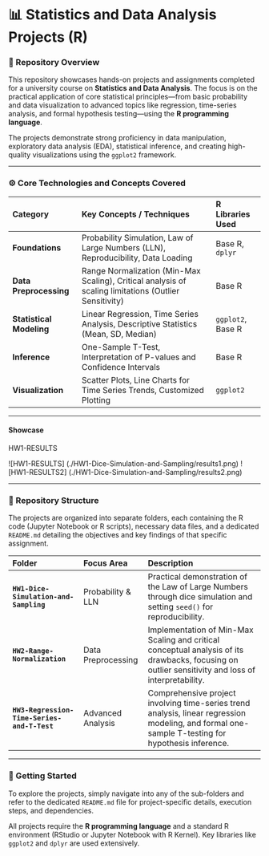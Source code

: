 # 📊 Statistics and Data Analysis Projects (R)

### 🌟 Repository Overview

This repository showcases hands-on projects and assignments completed for a university course on **Statistics and Data Analysis**. The focus is on the practical application of core statistical principles—from basic probability and data visualization to advanced topics like regression, time-series analysis, and formal hypothesis testing—using the **R programming language**.

The projects demonstrate strong proficiency in data manipulation, exploratory data analysis (EDA), statistical inference, and creating high-quality visualizations using the `ggplot2` framework.

---

### ⚙️ Core Technologies and Concepts Covered

| Category | Key Concepts / Techniques | R Libraries Used |
| :--- | :--- | :--- |
| **Foundations** | Probability Simulation, Law of Large Numbers (LLN), Reproducibility, Data Loading | Base R, `dplyr` |
| **Data Preprocessing**| Range Normalization (Min-Max Scaling), Critical analysis of scaling limitations (Outlier Sensitivity) | Base R |
| **Statistical Modeling**| Linear Regression, Time Series Analysis, Descriptive Statistics (Mean, SD, Median) | `ggplot2`, Base R |
| **Inference** | One-Sample T-Test, Interpretation of P-values and Confidence Intervals | Base R |
| **Visualization** | Scatter Plots, Line Charts for Time Series Trends, Customized Plotting | `ggplot2` |

---

#### Showcase

HW1-RESULTS

![HW1-RESULTS] (./HW1-Dice-Simulation-and-Sampling/results1.png)
![HW1-RESULTS2] (./HW1-Dice-Simulation-and-Sampling/results2.png)


-----



### 📂 Repository Structure

The projects are organized into separate folders, each containing the R code (Jupyter Notebook or R scripts), necessary data files, and a dedicated `README.md` detailing the objectives and key findings of that specific assignment.

| Folder | Focus Area | Description |
| :--- | :--- | :--- |
| **`HW1-Dice-Simulation-and-Sampling`** | Probability & LLN | Practical demonstration of the Law of Large Numbers through dice simulation and setting `seed()` for reproducibility. |
| **`HW2-Range-Normalization`** | Data Preprocessing | Implementation of Min-Max Scaling and critical conceptual analysis of its drawbacks, focusing on outlier sensitivity and loss of interpretability. |
| **`HW3-Regression-Time-Series-and-T-Test`** | Advanced Analysis | Comprehensive project involving time-series trend analysis, linear regression modeling, and formal one-sample T-testing for hypothesis inference. |

---

### 🚀 Getting Started

To explore the projects, simply navigate into any of the sub-folders and refer to the dedicated `README.md` file for project-specific details, execution steps, and dependencies.

All projects require the **R programming language** and a standard R environment (RStudio or Jupyter Notebook with R Kernel). Key libraries like `ggplot2` and `dplyr` are used extensively.